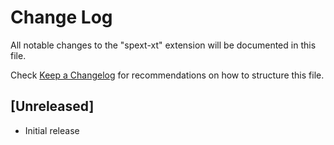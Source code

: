 # Change Log

All notable changes to the "spext-xt" extension will be documented in this file.

Check [Keep a Changelog](http://keepachangelog.com/) for recommendations on how to structure this file.

## [Unreleased]

- Initial release